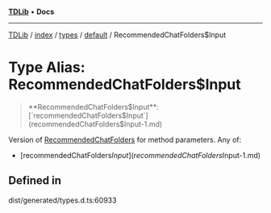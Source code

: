 [**TDLib**](../../../../../../README.md) • **Docs**

***

[TDLib](../../../../../../modules.md) / [index](../../../../../README.md) / [types](../../../README.md) / [default](../README.md) / RecommendedChatFolders$Input

# Type Alias: RecommendedChatFolders$Input

> **RecommendedChatFolders$Input**: [`recommendedChatFolders$Input`](recommendedChatFolders$Input-1.md)

Version of [RecommendedChatFolders](RecommendedChatFolders.md) for method parameters.
Any of:
- [recommendedChatFolders$Input](recommendedChatFolders$Input-1.md)

## Defined in

dist/generated/types.d.ts:60933
